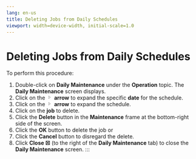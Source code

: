 ```yaml
---
lang: en-us
title: Deleting Jobs from Daily Schedules
viewport: width=device-width, initial-scale=1.0
---
```


#  Deleting Jobs from Daily Schedules

To perform this procedure:

1.  Double-click on **Daily Maintenance** under the **Operation** topic.
    The **Daily Maintenance** screen displays.
2.  Click on the ![](../../../Resources/Images/EM/EMarrowtoexpand.png)
    **arrow** to expand the specific **date** for the schedule.
3.  Click on the ![](../../../Resources/Images/EM/EMarrowtoexpand.png)
    **arrow** to expand the schedule.
4.  Click on the **job** to delete.
5.  Click the **Delete** button in the **Maintenance** frame at the
    bottom-right side of the screen.
6.  Click the **OK** button to delete the job or
7.  Click the **Cancel** button to disregard the delete.
8.  Click **Close ☒** (to the right of the **Daily Maintenance** tab) to
    close the **Daily Maintenance** screen.
:::

 

